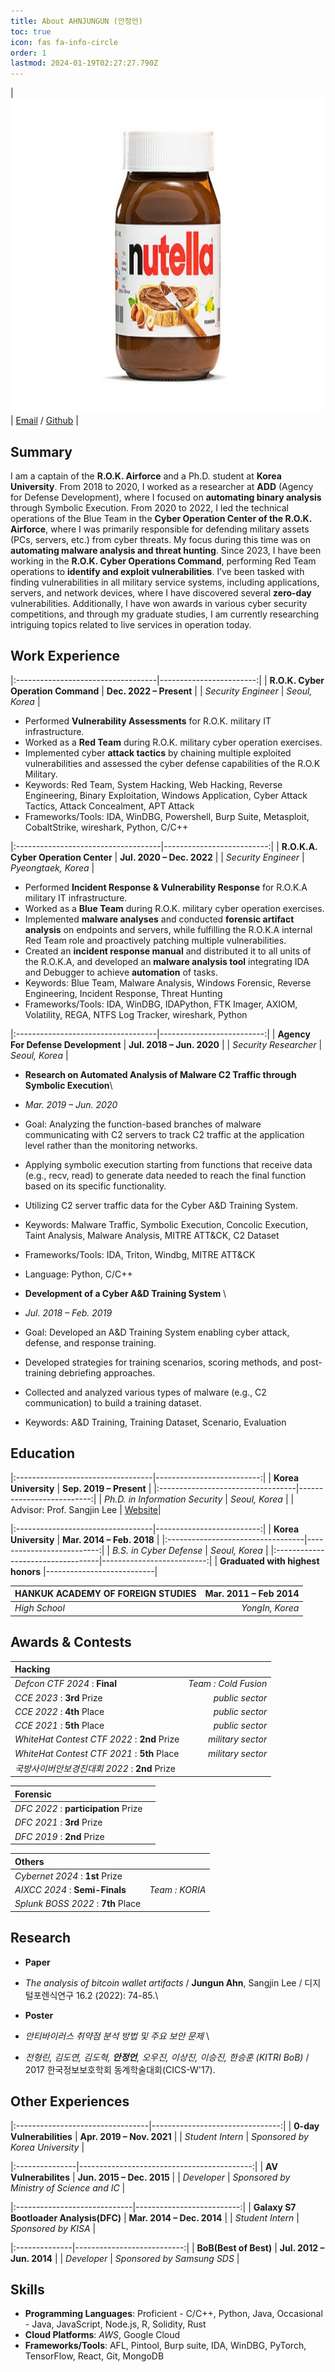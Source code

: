 ```yaml
---
title: About AHNJUNGUN (안정언)
toc: true
icon: fas fa-info-circle
order: 1
lastmod: 2024-01-19T02:27:27.790Z
---
```


<!--
| <img src="/assets/img/profile.png">
| [Email](mailto:wjddjs1102@naver.com) / [Linkedin](https://linkedin.com/in/acorn421/) / [Github](https://github.com/AhnJungUn) <br> [CV(Long)](/assets/pdf/cv_kim_long.pdf) / [CV(Short)](/assets/pdf/cv_kim_short.pdf)|
-->

| <img src="/assets/img/profile.png" alt="profile">
| [Email](mailto:wjddjs1102@naver.com) / [Github](https://github.com/AhnJungUn) |


## Summary
I am a captain of the **R.O.K. Airforce** and a Ph.D. student at **Korea University**. From 2018 to 2020, I worked as a researcher at **ADD** (Agency for Defense Development), where I focused on **automating binary analysis** through Symbolic Execution. From 2020 to 2022, I led the technical operations of the Blue Team in the **Cyber Operation Center of the R.O.K. Airforce**, where I was primarily responsible for defending military assets (PCs, servers, etc.) from cyber threats. My focus during this time was on **automating malware analysis and threat hunting**. Since 2023, I have been working in the **R.O.K. Cyber Operations Command**, performing Red Team operations to **identify and exploit vulnerabilities**. I’ve been tasked with finding vulnerabilities in all military service systems, including applications, servers, and network devices, where I have discovered several **zero-day** vulnerabilities. Additionally, I have won awards in various cyber security competitions, and through my graduate studies, I am currently researching intriguing topics related to live services in operation today.



## Work Experience

|:-----------------------------------|------------------------:|
| **R.O.K. Cyber Operation Command** | **Dec. 2022 – Present** |
| *Security Engineer*                |          *Seoul, Korea* |

-    Performed **Vulnerability Assessments** for R.O.K. military IT infrastructure.
-    Worked as a **Red Team** during R.O.K. military cyber operation exercises.
-    Implemented cyber **attack tactics** by chaining multiple exploited 
     vulnerabilities and assessed the cyber defense capabilities of 
     the R.O.K Military.
-    Keywords: Red Team, System Hacking, Web Hacking, Reverse Engineering,
     Binary Exploitation, Windows Application, Cyber Attack Tactics, 
     Attack Concealment, APT Attack
-    Frameworks/Tools: IDA, WinDBG, Powershell, Burp Suite, Metasploit,
     CobaltStrike, wireshark, Python, C/C++



|:------------------------------------|--------------------------:|
| **R.O.K.A. Cyber Operation Center** | **Jul. 2020 – Dec. 2022** |
| *Security Engineer*                 |       *Pyeongtaek, Korea* |

-    Performed **Incident Response & Vulnerability Response** for R.O.K.A military IT infrastructure.
-    Worked as a **Blue Team** during R.O.K. military cyber operation exercises.
-    Implemented **malware analyses** and conducted **forensic artifact analysis**
     on endpoints and servers, while fulfilling the R.O.K.A internal 
     Red Team role and proactively patching multiple vulnerabilities.
-    Created an **incident response manual** and distributed it to 
     all units of the R.O.K.A, and developed an **malware analysis tool**
     integrating IDA and Debugger to achieve **automation** of tasks.
-    Keywords: Blue Team, Malware Analysis, Windows Forensic, Reverse Engineering, Incident Response, Threat Hunting
-    Frameworks/Tools: IDA, WinDBG, IDAPython, FTK Imager, AXIOM, 
     Volatility, REGA, NTFS Log Tracker, wireshark, Python



|:-----------------------------------|--------------------------:|
| **Agency For Defense Development** | **Jul. 2018 – Jun. 2020** |
| *Security Researcher*              |            *Seoul, Korea* |

-    **Research on Automated Analysis of Malware C2 Traffic through Symbolic Execution**\\
-    *Mar. 2019 – Jun. 2020*

-    Goal: Analyzing the function-based branches of malware communicating 
     with C2 servers to track C2 traffic at the application level rather 
     than the monitoring networks.
-    Applying symbolic execution starting from functions that receive data (e.g., recv, read) 
     to generate data needed to reach the final function based on its specific functionality.
-    Utilizing C2 server traffic data for the Cyber A&D Training System.
-    Keywords: Malware Traffic, Symbolic Execution, Concolic Execution, Taint Analysis, Malware Analysis, 
     MITRE ATT&CK, C2 Dataset
-    Frameworks/Tools: IDA, Triton, Windbg, MITRE ATT&CK
-    Language: Python, C/C++


-    **Development of a Cyber A&D Training System** \\
-    *Jul. 2018 – Feb. 2019*

-    Goal: Developed an A&D Training System enabling cyber attack, defense, and response training.
-    Developed strategies for training scenarios, scoring methods, and post-training debriefing approaches.
-    Collected and analyzed various types of malware (e.g., C2 communication) to build a training dataset.
-    Keywords: A&D Training, Training Dataset, Scenario, Evaluation



## Education

|:----------------------------------|--------------------------:|
| **Korea University**              | **Sep. 2019 – Present**   |
|:----------------------------------|--------------------------:|
| *Ph.D. in Information Security*   |            *Seoul, Korea* |
| Advisor: Prof. Sangjin Lee        | [Website](https://dfrc.korea.ac.kr/)|


|:----------------------------------|--------------------------:|
| **Korea University**              | **Mar. 2014 – Feb. 2018** |
|:----------------------------------|--------------------------:|
| *B.S. in Cyber Defense*           |            *Seoul, Korea* |
|:----------------------------------|--------------------------:|
| **Graduated with highest honors** |---------------------------|


| **HANKUK ACADEMY OF FOREIGN STUDIES** | **Mar. 2011 – Feb 2014** |
|:--------------------------------------|-------------------------:|
| *High School*                         |          *YongIn, Korea* |



## Awards & Contests

| **Hacking**                                 |                      |
|:--------------------------------------------|---------------------:|
| *Defcon CTF 2024* : **Final**               | *Team : Cold Fusion* |
| *CCE 2023* : **3rd** Prize                  | *public sector*      |
| *CCE 2022* : **4th** Place                  | *public sector*      |
| *CCE 2021* : **5th** Place                  | *public sector*      |
| *WhiteHat Contest CTF 2022* : **2nd** Prize | *military sector*    |
| *WhiteHat Contest CTF 2021* : **5th** Place | *military sector*    |
| *국방사이버안보경진대회 2022* : **2nd** Prize |                      |

| **Forensic**                                |                      |
|:--------------------------------------------|---------------------:|
| *DFC 2022* : **participation** Prize        |                      |
| *DFC 2021* : **3rd** Prize                  |                      |
| *DFC 2019* : **2nd** Prize                  |                      |

| **Others**                                  |                      |
|:--------------------------------------------|---------------------:|
| *Cybernet 2024* : **1st** Prize             |                      |
| *AIXCC 2024* : **Semi-Finals**              | *Team : KORIA*       |
| *Splunk BOSS 2022* : **7th** Place          |                      |



## Research

-   **Paper**
-   *The analysis of bitcoin wallet artifacts* / **Jungun Ahn**, Sangjin Lee / 디지털포렌식연구 16.2 (2022): 74-85.\\

-   **Poster**
-   *안티바이러스 취약점 분석 방법 및 주요 보안 문제* \\
-   *전형린, 김도연, 김도혁, **안정언**, 오우진, 이상진, 이승진, 한승훈 (KITRI BoB)* / 2017 한국정보보호학회 동계학술대회(CICS-W'17).


## Other Experiences

|:---------------------------------|--------------------------------:|
| **0-day Vulnerabilities** |       **Apr. 2019 – Nov. 2021** |
| *Student Intern*                 | *Sponsored by Korea University* |


|:---------------|-------------------------------------------:|
| **AV Vulnerabilites** |                  **Jun. 2015 – Dec. 2015** |
| *Developer*    | *Sponsored by Ministry of Science and IC* |


|:-----------------------------|--------------------------:|
| **Galaxy S7 Bootloader Analysis(DFC)** | **Mar. 2014 – Dec. 2014** |
| *Student Intern*             |       *Sponsored by KISA* |

<!-- -    Decompiled a real malicious Android app and analyzed its malicious behavior.
-    Framework: JEB Decompiler
-    Language: Java -->

|:--------------|---------------------------:|
| **BoB(Best of Best)** |  **Jul. 2012 – Jun. 2014** |
| *Developer*   | *Sponsored by Samsung SDS* |

<!-- **ENTOP: Entertainment Top 10** \\
*Jan. 2014 – Jun. 2014*

-    Website that recommends the BEST 10 based on user interests.
-    Framework: Django, jQuery, MySQL
-    Language: Python, Javascript

**MIV** \\
*Jul. 2013 – Dec. 2013*

-    Application that automatically recognizes the video’s music and
    provides music information.
-    Framework: Android SDK, MySQL
-    Language: Java

**LOVIE: MOVIE+LOVE** \\
*Jan. 2013 – Jun. 2013*

-    Movie recommendation and review application for couples.
-    Framework: Android SDK, MySQL
-    Language: Java

**MonsterAlarm** \\
*Jul. 2012 – Dec. 2012*

-    Alarm application with game mechanics and nurturing concepts.
-    Framework: Android SDK, sqlite
-    Language: Java -->

## Skills

- **Programming Languages**: Proficient - C/C++, Python, Java, Occasional - Java, JavaScript, Node.js, R, Solidity, Rust
- **Cloud Platforms**: *AWS*, Google Cloud
- **Frameworks/Tools**: AFL, Pintool, Burp suite, IDA, WinDBG, PyTorch, TensorFlow, React, Git, MongoDB
